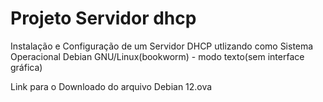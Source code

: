 # Projeto Servidor dhcp
Instalação e Configuração de um Servidor DHCP utlizando como Sistema Operacional  Debian GNU/Linux(bookworm)  - modo texto(sem interface gráfica)

Link para o Downloado do arquivo Debian 12.ova
